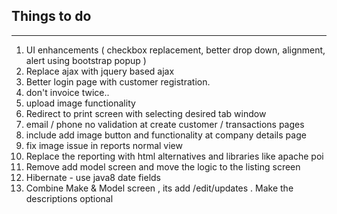 ## Things to do
-------------
1. UI enhancements ( checkbox replacement, better drop down, alignment, alert using bootstrap popup )
2. Replace ajax with jquery based ajax
3. Better login page with customer registration.
4. don't invoice twice..
5. upload image functionality
6. Redirect to print screen with selecting desired tab window
7. email / phone no validation at create customer / transactions pages
8. include add image button and functionality at company details page
9. fix image issue in reports normal view
10. Replace the reporting with html alternatives and libraries like apache poi
11. Remove add model screen and move the logic to the listing screen
12. Hibernate - use java8 date fields
13. Combine Make & Model screen , its add /edit/updates . Make the descriptions optional
